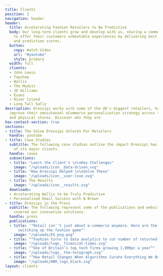 ```yaml
---
title: Clients
position: 2
navigation: header
header:
  title: Accelerating Fashion Retailers to Be Predictive
  body: Our long-term clients grow and develop with us, sharing a common goal of seeking
    to offer their customers unbeatable experiences by delivering best in class recommendations
    and prediction scores.
  button:
    copy: Watch Video
    url: "#youtube"
    style: primary
  width: full
  clients:
  - John Lewis
  - Topshop
  - Wallis
  - The Modist
  - JD Williams
  - Evans
  - River Island
  - Long Tall Sally
description: Dressipi works with some of the UK's biggest retailers, helping them
  improve their omnichannel eCommerce personalisation strategy across their online
  and physical stores. Discover who they are
has-contact-section: true
sections:
- title: The Value Dressipi Unlocks For Retailers
  handle: youtube
- title: Case Studies
  subtitle: The following case studies outline the impact Dressipi has had on some
    of its major clients.
  handle: cases
  subsections:
  - title: "Learn the Client's \n\nKey Challenges"
    image: "/uploads/icon__data-driven.svg"
  - title: "How Dressipi Helped \n\nSolve These"
    image: "/uploads/icon__user-love.svg"
  - title: The Results
    image: "/uploads/icon__results.svg"
  downloads:
  - Accelerating Wallis to be Truly Predictive
  - Personalised Email Success with N Brown
- title: Dressipi in the Press
  subtitle: The following represent some of the publications and websites that have
    covered our innovative solutions.
  handle: press
  publications:
  - title: '"Retail isn''t just about e-commerce anymore. Here are the Top UK companies
      switching up the fashion game"'
    image: "/uploads/ES_png.png"
  - title: "“Fashion turns to data analytics to cut number of returned items”"
    image: "/uploads/logo__financial-times.svg"
  - title: "“One of Britain’s top tech firms growing 1,000pc a year”"
    image: "/uploads/logo__the-telegraph.svg"
  - title: "“How Retail Changes When Algorithms Curate Everything We Buy”"
    image: "/uploads/HBR_logo_black.svg"
layout: clients
---
```


